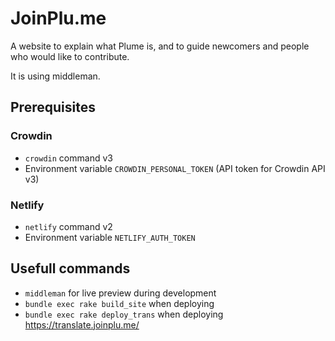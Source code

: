 # JoinPlu.me

A website to explain what Plume is, and to guide newcomers and people who would
like to contribute.

It is using middleman.

## Prerequisites

### Crowdin

- `crowdin` command v3
- Environment variable `CROWDIN_PERSONAL_TOKEN` (API token for Crowdin API v3)

### Netlify

- `netlify` command v2
- Environment variable `NETLIFY_AUTH_TOKEN`

## Usefull commands

- `middleman` for live preview during development
- `bundle exec rake build_site` when deploying
- `bundle exec rake deploy_trans` when deploying https://translate.joinplu.me/
